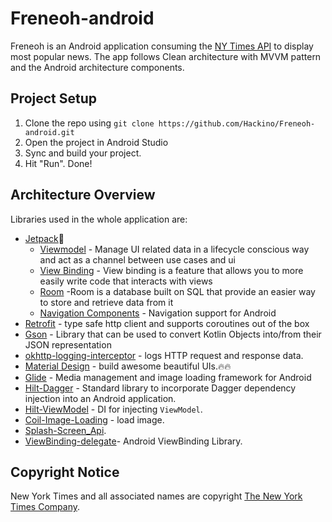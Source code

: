 # Freneoh-android

Freneoh is an Android application consuming the [NY Times API](https://developer.nytimes.com/) 
to display most popular news. The app follows Clean architecture with MVVM pattern and
the Android architecture components.

## Project Setup
1. Clone the repo using ```git clone https://github.com/Hackino/Freneoh-android.git```
1. Open the project in Android Studio
1. Sync and build your project.
1. Hit "Run". Done!

## Architecture Overview

Libraries used in the whole application are:

- [Jetpack](https://developer.android.com/jetpack)🚀
  - [Viewmodel](https://developer.android.com/topic/libraries/architecture/viewmodel) - Manage UI related data in a lifecycle conscious way 
    and act as a channel between use cases and ui
  - [View Binding](https://developer.android.com/topic/libraries/data-binding) - View binding is a feature that allows you to more easily write code that interacts with views
   - [Room](https://developer.android.com/jetpack/androidx/releases/room?gclsrc=ds&gclsrc=ds) -Room is a database built on SQL that provide an easier way to store and retrieve data from it
  - [Navigation Components](https://developer.android.com/guide/navigation/navigation-getting-started) - Navigation support for Android
- [Retrofit](https://square.github.io/retrofit/) - type safe http client and supports coroutines out of the box
- [Gson](https://github.com/square/moshi) - Library that can be used to convert Kotlin Objects into/from their JSON representation
- [okhttp-logging-interceptor](https://github.com/square/okhttp/blob/master/okhttp-logging-interceptor/README.md) - logs HTTP request and response data.
- [Material Design](https://material.io/develop/android/docs/getting-started/) - build awesome beautiful UIs.🔥🔥
- [Glide](https://github.com/bumptech/glide) - Media management and image loading framework for Android 
- [Hilt-Dagger](https://dagger.dev/hilt/) - Standard library to incorporate Dagger dependency injection into an Android application.
- [Hilt-ViewModel](https://developer.android.com/training/dependency-injection/hilt-jetpack) - DI for injecting `ViewModel`.
- [Coil-Image-Loading](https://github.com/coil-kt/coil) - load image.
- [Splash-Screen_Api](https://developer.android.com/develop/ui/views/launch/splash-screen).
- [ViewBinding-delegate](https://github.com/yogacp/android-viewbinding)- Android ViewBinding Library.


## Copyright Notice
New York Times and all associated names are copyright [The New York Times Company](https://developer.nytimes.com/terms).
